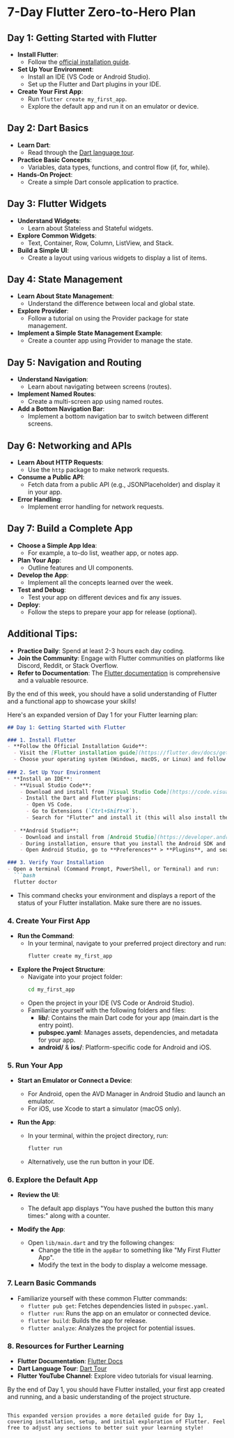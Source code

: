 # 7-Day Flutter Zero-to-Hero Plan

## Day 1: Getting Started with Flutter
- **Install Flutter**: 
  - Follow the [official installation guide](https://flutter.dev/docs/get-started/install).
- **Set Up Your Environment**: 
  - Install an IDE (VS Code or Android Studio).
  - Set up the Flutter and Dart plugins in your IDE.
- **Create Your First App**:
  - Run `flutter create my_first_app`.
  - Explore the default app and run it on an emulator or device.

## Day 2: Dart Basics
- **Learn Dart**: 
  - Read through the [Dart language tour](https://dart.dev/tutorials/language).
- **Practice Basic Concepts**:
  - Variables, data types, functions, and control flow (if, for, while).
- **Hands-On Project**:
  - Create a simple Dart console application to practice.

## Day 3: Flutter Widgets
- **Understand Widgets**: 
  - Learn about Stateless and Stateful widgets.
- **Explore Common Widgets**:
  - Text, Container, Row, Column, ListView, and Stack.
- **Build a Simple UI**:
  - Create a layout using various widgets to display a list of items.

## Day 4: State Management
- **Learn About State Management**:
  - Understand the difference between local and global state.
- **Explore Provider**:
  - Follow a tutorial on using the Provider package for state management.
- **Implement a Simple State Management Example**:
  - Create a counter app using Provider to manage the state.

## Day 5: Navigation and Routing
- **Understand Navigation**:
  - Learn about navigating between screens (routes).
- **Implement Named Routes**:
  - Create a multi-screen app using named routes.
- **Add a Bottom Navigation Bar**:
  - Implement a bottom navigation bar to switch between different screens.

## Day 6: Networking and APIs
- **Learn About HTTP Requests**:
  - Use the `http` package to make network requests.
- **Consume a Public API**:
  - Fetch data from a public API (e.g., JSONPlaceholder) and display it in your app.
- **Error Handling**:
  - Implement error handling for network requests.

## Day 7: Build a Complete App
- **Choose a Simple App Idea**:
  - For example, a to-do list, weather app, or notes app.
- **Plan Your App**:
  - Outline features and UI components.
- **Develop the App**:
  - Implement all the concepts learned over the week.
- **Test and Debug**:
  - Test your app on different devices and fix any issues.
- **Deploy**:
  - Follow the steps to prepare your app for release (optional).

## Additional Tips:
- **Practice Daily**: Spend at least 2-3 hours each day coding.
- **Join the Community**: Engage with Flutter communities on platforms like Discord, Reddit, or Stack Overflow.
- **Refer to Documentation**: The [Flutter documentation](https://flutter.dev/docs) is comprehensive and a valuable resource.

By the end of this week, you should have a solid understanding of Flutter and a functional app to showcase your skills!

Here's an expanded version of Day 1 for your Flutter learning plan:

```markdown
## Day 1: Getting Started with Flutter

### 1. Install Flutter
- **Follow the Official Installation Guide**:
  - Visit the [Flutter installation guide](https://flutter.dev/docs/get-started/install).
  - Choose your operating system (Windows, macOS, or Linux) and follow the steps to download and install Flutter SDK.
  
### 2. Set Up Your Environment
- **Install an IDE**:
  - **Visual Studio Code**:
    - Download and install from [Visual Studio Code](https://code.visualstudio.com/).
    - Install the Dart and Flutter plugins:
      - Open VS Code.
      - Go to Extensions (`Ctrl+Shift+X`).
      - Search for "Flutter" and install it (this will also install the Dart plugin).
  
  - **Android Studio**:
    - Download and install from [Android Studio](https://developer.android.com/studio).
    - During installation, ensure that you install the Android SDK and set up the Android Emulator.
    - Open Android Studio, go to **Preferences** > **Plugins**, and search for "Flutter" to install it (this will also install the Dart plugin).

### 3. Verify Your Installation
- Open a terminal (Command Prompt, PowerShell, or Terminal) and run:
  ```bash
  flutter doctor
  ```
- This command checks your environment and displays a report of the status of your Flutter installation. Make sure there are no issues.

### 4. Create Your First App
- **Run the Command**:
  - In your terminal, navigate to your preferred project directory and run:
    ```bash
    flutter create my_first_app
    ```
- **Explore the Project Structure**:
  - Navigate into your project folder:
    ```bash
    cd my_first_app
    ```
  - Open the project in your IDE (VS Code or Android Studio).
  - Familiarize yourself with the following folders and files:
    - **lib/**: Contains the main Dart code for your app (main.dart is the entry point).
    - **pubspec.yaml**: Manages assets, dependencies, and metadata for your app.
    - **android/** & **ios/**: Platform-specific code for Android and iOS.

### 5. Run Your App
- **Start an Emulator or Connect a Device**:
  - For Android, open the AVD Manager in Android Studio and launch an emulator.
  - For iOS, use Xcode to start a simulator (macOS only).
  
- **Run the App**:
  - In your terminal, within the project directory, run:
    ```bash
    flutter run
    ```
  - Alternatively, use the run button in your IDE.

### 6. Explore the Default App
- **Review the UI**:
  - The default app displays "You have pushed the button this many times:" along with a counter.
  
- **Modify the App**:
  - Open `lib/main.dart` and try the following changes:
    - Change the title in the `appBar` to something like "My First Flutter App".
    - Modify the text in the body to display a welcome message.

### 7. Learn Basic Commands
- Familiarize yourself with these common Flutter commands:
  - `flutter pub get`: Fetches dependencies listed in `pubspec.yaml`.
  - `flutter run`: Runs the app on an emulator or connected device.
  - `flutter build`: Builds the app for release.
  - `flutter analyze`: Analyzes the project for potential issues.

### 8. Resources for Further Learning
- **Flutter Documentation**: [Flutter Docs](https://flutter.dev/docs)
- **Dart Language Tour**: [Dart Tour](https://dart.dev/tutorials/language)
- **Flutter YouTube Channel**: Explore video tutorials for visual learning.

By the end of Day 1, you should have Flutter installed, your first app created and running, and a basic understanding of the project structure.
```

This expanded version provides a more detailed guide for Day 1, covering installation, setup, and initial exploration of Flutter. Feel free to adjust any sections to better suit your learning style!
